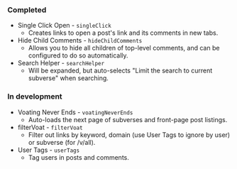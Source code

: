 ### Completed

- Single Click Open - `singleClick`
    - Creates links to open a post's link and its comments in new tabs.
- Hide Child Comments - `hideChildComments`
    - Allows you to hide all children of top-level comments, and can be configured to do so automatically.
- Search Helper - `searchHelper`
    - Will be expanded, but auto-selects "Limit the search to current subverse" when searching.

### In development
- Voating Never Ends - `voatingNeverEnds`
    - Auto-loads the next page of subverses and front-page post listings.
- filterVoat - `filterVoat`
    - Filter out links by keyword, domain (use User Tags to ignore by user) or subverse (for /v/all).
- User Tags - `userTags`
    - Tag users in posts and comments.
